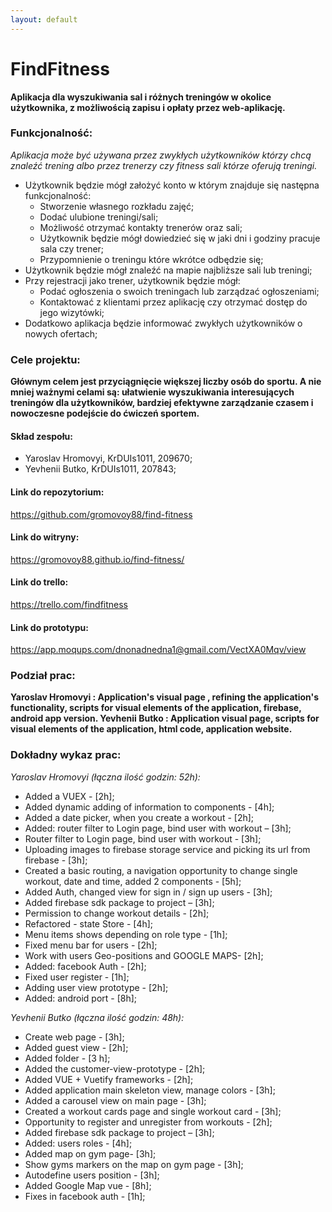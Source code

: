 ```yaml
---
layout: default
---
```


# FindFitness 
**Aplikacja dla wyszukiwania sal i różnych treningów w okolice użytkownika, z możliwością zapisu i opłaty przez web-aplikację.**

### Funkcjonalność:
_Aplikacja może być używana przez zwykłych użytkowników którzy chcą znaleźć trening albo przez trenerzy czy fitness sali którze oferują treningi._

* Użytkownik będzie mógł założyć konto w którym znajduje się następna funkcjonalność:
    * Stworzenie własnego rozkładu zajęć;
    * Dodać ulubione treningi/sali;
    * Możliwość otrzymać kontakty trenerów oraz sali;
    * Użytkownik będzie mógł dowiedzieć się w jaki dni i godziny pracuje sala czy trener;
    * Przypomnienie o treningu które wkrótce odbędzie się;
* Użytkownik będzie mógł znaleźć na mapie najbliższe sali lub treningi;
* Przy rejestracji jako trener, użytkownik będzie mógł:
    * Podać ogłoszenia o swoich treningach lub zarządzać ogłoszeniami;
    * Kontaktować z klientami przez aplikację czy otrzymać dostęp do jego wizytówki;
* Dodatkowo aplikacja będzie informować zwykłych użytkowników o nowych ofertach;



### Cele projektu:
**Głównym celem jest przyciągnięcie większej liczby osób do sportu. A nie mniej ważnymi celami są: ułatwienie wyszukiwania interesujących treningów dla użytkowników,  bardziej efektywne zarządzanie czasem i nowoczesne podejście do ćwiczeń sportem.**

#### Skład zespołu:
* Yaroslav Hromovyi, KrDUIs1011, 209670;
* Yevhenii Butko, KrDUIs1011, 207843;

#### Link do repozytorium:
https://github.com/gromovoy88/find-fitness

#### Link do witryny:
https://gromovoy88.github.io/find-fitness/

#### Link do trello:
https://trello.com/findfitness

#### Link do prototypu:
https://app.moqups.com/dnonadnedna1@gmail.com/VectXA0Mqv/view

### Podział prac:
**Yaroslav Hromovyi : Application's visual page , refining the application's functionality, scripts for visual elements of the application, firebase, android app  version.
Yevhenii Butko : Application visual page, scripts for visual elements of the application, html code, application website.**


### Dokładny wykaz prac:
_Yaroslav Hromovyi (łączna ilość godzin: 52h):_
*	Added a VUEX  -  [2h];
*	Added dynamic adding of information to components  - [4h];
*	Added a date picker, when you create a workout  - [2h];
*	Added: router filter to Login page, bind user with workout – [3h];
*	Router filter to Login page, bind user with workout -  [3h];
*	Uploading images to firebase storage service and picking its url from firebase - [3h];
*	Created a basic routing, a navigation opportunity to change single workout, date and time, added 2 components -  [5h];
*	Added Auth, changed view for sign in / sign up users  -  [3h];
*	Added firebase sdk package to project – [3h];
*	Permission to change workout details -  [2h];
*	Refactored - state Store - [4h];
*	Menu items shows depending on role type -  [1h];
*	Fixed menu bar for users -  [2h];
*	Work with users Geo-positions and GOOGLE MAPS-  [2h];
*	Added: facebook Auth - [2h];
*	Fixed user register  - [1h];
*	Adding user view prototype - [2h];
*	Added: android port -  [8h];





_Yevhenii Butko (łączna ilość godzin: 48h):_
*	Create web page - [3h];
*	Added guest view -  [2h];
*	Added folder  - [3 h];
*	Added the customer-view-prototype - [2h];
*	Added VUE + Vuetify frameworks - [2h];
*	Added application main skeleton view, manage colors - [3h];
*	Added a carousel view on main page - [3h];
*	Сreated a workout cards page and single workout card  -  [3h];
*	Opportunity to register and unregister from workouts - [2h];
*	Added firebase sdk package to project – [3h];
*	Added: users roles - [4h];
*	Added map on gym page-  [3h];
*	Show gyms markers on the map on gym page - [3h];
*	Autodefine users position -  [3h];
*	Added Google Map vue -  [8h];
*	Fixes in facebook auth -  [1h];







